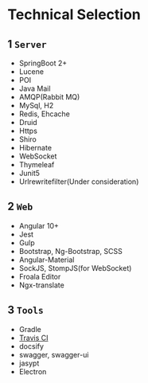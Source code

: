 # Technical Selection

## 1 `Server`
- SpringBoot 2+
- Lucene
- POI
- Java Mail
- AMQP(Rabbit MQ)
- MySql, H2
- Redis, Ehcache
- Druid
- Https
- Shiro
- Hibernate
- WebSocket
- Thymeleaf
- Junit5
- Urlrewritefilter(Under consideration)

## 2 `Web`
- Angular 10+
- Jest
- Gulp
- Bootstrap, Ng-Bootstrap, SCSS
- Angular-Material
- SockJS, StompJS(for WebSocket)
- Froala Editor
- Ngx-translate

## 3 `Tools`
- Gradle
- [Travis CI](https://travis-ci.org/github/JavaFamilyClub/jfoa)
- docsify
- swagger, swagger-ui
- jasypt
- Electron

